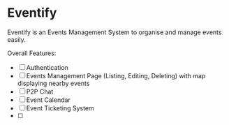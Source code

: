 # Eventify

Eventify is an Events Management System to organise and manage events easily.

Overall Features:
- [ ] Authentication
- [ ] Events Management Page (Listing, Editing, Deleting) with map displaying nearby events
- [ ] P2P Chat
- [ ] Event Calendar
- [ ] Event Ticketing System
- [ ] 
